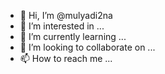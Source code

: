 - 👋 Hi, I’m @mulyadi2na
- 👀 I’m interested in ...
- 🌱 I’m currently learning ...
- 💞️ I’m looking to collaborate on ...
- 📫 How to reach me ...

<!---
mulyadi2na/mulyadi2na is a ✨ special ✨ repository because its `README.md` (this file) appears on your GitHub profile.
You can click the Preview link to take a look at your changes.
--->
